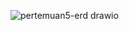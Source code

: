 ![pertemuan5-erd drawio](https://user-images.githubusercontent.com/100669802/162017242-f38ebdaf-591b-44ca-9535-0b9424959114.png)

